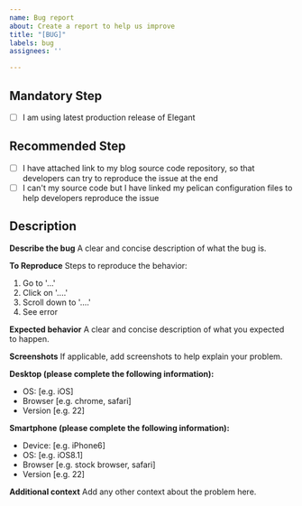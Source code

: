 ```yaml
---
name: Bug report
about: Create a report to help us improve
title: "[BUG]"
labels: bug
assignees: ''

---
```


## Mandatory Step

- [ ] I am using latest production release of Elegant

## Recommended Step

- [ ] I have attached link to my blog source code repository, so that developers can try to reproduce the issue at the end
- [ ] I can't my source code but I have linked my pelican configuration files to help developers reproduce the issue

## Description

**Describe the bug**
A clear and concise description of what the bug is.

**To Reproduce**
Steps to reproduce the behavior:
1. Go to '...'
2. Click on '....'
3. Scroll down to '....'
4. See error

**Expected behavior**
A clear and concise description of what you expected to happen.

**Screenshots**
If applicable, add screenshots to help explain your problem.

**Desktop (please complete the following information):**
 - OS: [e.g. iOS]
 - Browser [e.g. chrome, safari]
 - Version [e.g. 22]

**Smartphone (please complete the following information):**
 - Device: [e.g. iPhone6]
 - OS: [e.g. iOS8.1]
 - Browser [e.g. stock browser, safari]
 - Version [e.g. 22]

**Additional context**
Add any other context about the problem here.
